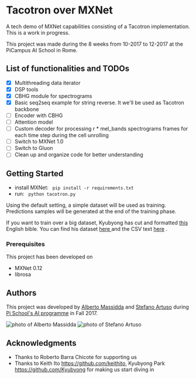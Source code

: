 # Tacotron over MXNet

A tech demo of MXNet capabilities consisting of a Tacotron implementation. This is a work in progress. 

This project was made during the 8 weeks from 10-2017 to 12-2017 at the PiCampus AI School in Rome.
## List of functionalities and TODOs
- [x] Multithreading data iterator
- [x] DSP tools 
- [x] CBHG module for spectrograms
- [x] Basic seq2seq example for string reverse. It we'll be used as Tacotron backbone
- [ ] Encoder with CBHG 
- [ ] Attention model
- [ ] Custom decoder for processing r * mel_bands spectrograms frames for each time step during the cell unrolling  
- [ ] Switch to MXNet 1.0
- [ ] Switch to Gluon
- [ ] Clean up and organize code for better understanding

## Getting Started
* install MXNet: 
<code> pip install -r requirements.txt </code>
* run:
<code> python tacotron.py </code>

Using the default setting, a simple dataset will be used as training. Predictions samples will be generated at the end of the training phase.

If you want to train over a big dataset, Kyubyong has cut and formatted <a href="http://www.audiotreasure.com/webindex.htm"> this </a> English bible. You can find his dataset  <a href="https://www.dropbox.com/s/nde56czgda8q77e/WEB.zip?dl=0"> here </a> and the CSV text <a href="https://www.dropbox.com/s/lcfhs1kk9shvypj/text.csv?dl=0">here</a> . 
### Prerequisites
This project has been developed on 

- MXNet 0.12
- librosa

## Authors

This project was developed by [Alberto Massidda](https://github.com/aijanai) and [Stefano Artuso](https://github.com/nefastosaturo) during [Pi School's AI programme](http://picampus-school.com/programme/school-of-ai/) in Fall 2017.
 
![photo of Alberto Massidda](http://picampus-school.com/wp-content/uploads/2017/11/IMG_2125-2-150x150.jpg) ![photo of Stefano Artuso](http://picampus-school.com/wp-content/uploads/2017/11/IMG_2043-2-150x150.jpg)

## Acknowledgments
* Thanks to Roberto Barra Chicote for supporting us
* Thanks to Keith Ito https://github.com/keithito, Kyubyong Park https://github.com/Kyubyong for making us start diving in


